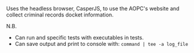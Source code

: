 

Uses the headless browser, CasperJS, to use the AOPC's website and collect
criminal records docket information.

N.B. 
- Can run and specific tests with executables in tests.
- Can save output and print to console with: `command | tee -a log_file`
